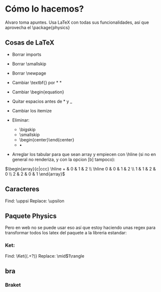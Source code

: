 

# Cómo lo hacemos?

Alvaro toma apuntes.
Usa LaTeX con todas sus funcionalidades, así que aprovecha el \package{physics}

## Cosas de LaTeX

- Borrar imports
- Borrar \smallskip
- Borrar \newpage

- Cambiar \textbf{} por * *
- Cambiar \begin{equation}
- Quitar espacios antes de * y _

- Cambiar los itemize
- Eliminar:
	- \bigskip
	- \smallskip
	- \begin{center}\end{center}
	- $\bullet$

- Arreglar los tabular para que sean array y empiecen con \hline (si no en general no renderiza, y con la opcion [b] tampoco):

$\begin{array}{c|ccc}
\hline + & 0 & 1 & 2 \\
\hline 0 & 0 & 1 & 2 \\
1 & 1 & 2 & 0 \\
2 & 2 & 0 & 1
\end{array}$

## Caracteres

Find: \uppsi
Replace: \upsilon

## Paquete Physics
Pero en web no se puede usar eso así que estoy haciendo unas regex para transformar todos los latex del paquete a la libreria estandar:

### Ket:
Find: \\Ket\{(.+?)\}
Replace: \\mid$1\\rangle

## bra

### Braket
